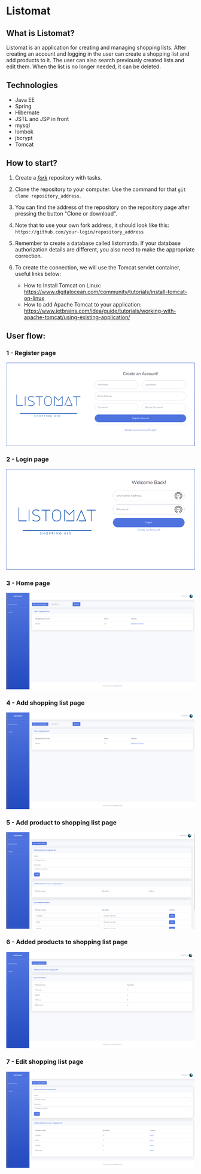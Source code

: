 

# Listomat

## What is Listomat?

Listomat is an application for creating and managing shopping lists. After creating an account and logging in
the user can create a shopping list and add products to it. The user can also search
previously created lists and edit them. When the list is no longer needed, it can be deleted.

## Technologies
* Java EE
* Spring
* Hibernate
* JSTL and JSP in front
* mysql
* lombok
* jbcrypt
* Tomcat

## How to start?

1. Create a [*fork*](https://guides.github.com/activities/forking/) repository with tasks.
2. Clone the repository to your computer. Use the command for that `git clone repository_address`. 
3. You can find the address of the repository on the repository page after pressing the button "Clone or download". 
4. Note that to use your own fork address, it should look like this:
`https://github.com/your-login/repository_address`

3. Remember to create a database called listomatdb. If your database authorization details are different,
   you also need to make the appropriate correction.

4. To create the connection, we will use the Tomcat servlet container, useful links below:
   * How to Install Tomcat on Linux: https://www.digitalocean.com/community/tutorials/install-tomcat-on-linux
   * How to add Apache Tomcat to your application: https://www.jetbrains.com/idea/guide/tutorials/working-with-apache-tomcat/using-existing-application/

## User flow:
### 1 - Register page
![register.png](src/main/webapp/theme/img/register.png)

### 2 - Login page
![login.png](src/main/webapp/theme/img/login.png)

### 3 - Home page
![home.png](src/main/webapp/theme/img/home.png)

### 4 - Add shopping list page
![add_shopping_list.png](src/main/webapp/theme/img/add_shopping_list.png)

### 5 - Add product to shopping list page
![add_products.png](src/main/webapp/theme/img/add_products.png)

### 6 - Added products to shopping list page
![added_products.png](src/main/webapp/theme/img/added_products.png)

### 7 - Edit shopping list page
![edit_shopping_list.png](src/main/webapp/theme/img/edit_shopping_list.png)





